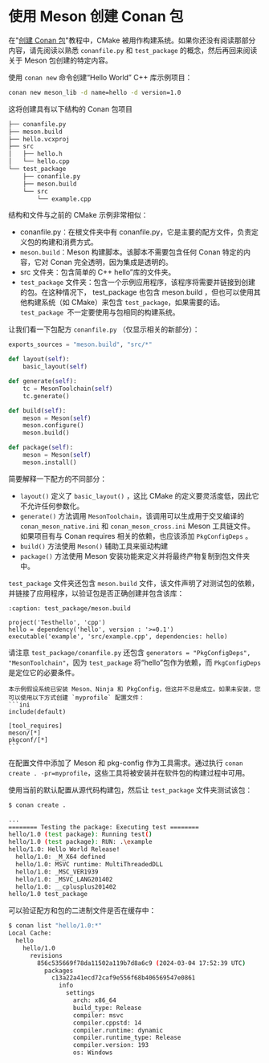 # 使用 Meson 创建 Conan 包

在"[创建 Conan 包](https://docs.conan.io/2/tutorial/creating_packages/create_your_first_package.html#creating-packages-create-your-first-conan-package)"教程中，CMake 被用作构建系统。如果你还没有阅读那部分内容，请先阅读以熟悉 `conanfile.py` 和 `test_package` 的概念，然后再回来阅读关于 Meson 包创建的特定内容。

使用 `conan new` 命令创建“Hello World” C++ 库示例项目：

```bash
conan new meson_lib -d name=hello -d version=1.0
```

这将创建具有以下结构的 Conan 包项目
```bash
├── conanfile.py
├── meson.build
├── hello.vcxproj
├── src
│   ├── hello.h
│   └── hello.cpp
└── test_package
    ├── conanfile.py
    ├── meson.build
    └── src
        └── example.cpp
```

结构和文件与之前的 CMake 示例非常相似：
- conanfile.py：在根文件夹中有 conanfile.py，它是主要的配方文件，负责定义包的构建和消费方式。
- `meson.build`：Meson 构建脚本。该脚本不需要包含任何 Conan 特定的内容，它对 Conan 完全透明，因为集成是透明的。
- src 文件夹：包含简单的 C++ hello”库的文件夹。
- `test_package` 文件夹：包含一个示例应用程序，该程序将需要并链接到创建的包。在这种情况下， test_package 也包含 meson.build ，但也可以使用其他构建系统（如 CMake）来包含 `test_package`，如果需要的话。`test_package `不一定要使用与包相同的构建系统。

让我们看一下包配方 `conanfile.py` （仅显示相关的新部分）：

```python
exports_sources = "meson.build", "src/*"

def layout(self):
    basic_layout(self)

def generate(self):
    tc = MesonToolchain(self)
    tc.generate()

def build(self):
    meson = Meson(self)
    meson.configure()
    meson.build()

def package(self):
    meson = Meson(self)
    meson.install()
```

简要解释一下配方的不同部分：
- `layout()` 定义了 `basic_layout()` ，这比 CMake 的定义要灵活度低，因此它不允许任何参数化。
- `generate()` 方法调用 `MesonToolchain`，该调用可以生成用于交叉编译的 `conan_meson_native.ini` 和 `conan_meson_cross.ini` Meson 工具链文件。如果项目有与 Conan requires 相关的依赖，也应该添加 `PkgConfigDeps` 。
- `build()` 方法使用 `Meson()` 辅助工具来驱动构建
- `package()` 方法使用 Meson 安装功能来定义并将最终产物复制到包文件夹中。

`test_package` 文件夹还包含 `meson.build` 文件，该文件声明了对测试包的依赖，并链接了应用程序，以验证包是否正确创建并包含该库：

```{code-block} meson
:caption: test_package/meson.build

project('Testhello', 'cpp')
hello = dependency('hello', version : '>=0.1')
executable('example', 'src/example.cpp', dependencies: hello)
```

请注意 `test_package/conanfile.py` 还包含 `generators = "PkgConfigDeps", "MesonToolchain"`，因为 `test_package` 将“hello”包作为依赖，而 `PkgConfigDeps` 是定位它的必要条件。

````{note}
本示例假设系统已安装 Meson、Ninja 和 PkgConfig，但这并不总是成立。如果未安装，您可以使用以下方式创建 `myprofile` 配置文件：
```ini
include(default)

[tool_requires]
meson/[*]
pkgconf/[*]
```
````

在配置文件中添加了 Meson 和 pkg-config 作为工具需求。通过执行 `conan create . -pr=myprofile`，这些工具将被安装并在软件包的构建过程中可用。

使用当前的默认配置从源代码构建包，然后让 `test_package` 文件夹测试该包：

```bash
$ conan create .

...
======== Testing the package: Executing test ========
hello/1.0 (test package): Running test()
hello/1.0 (test package): RUN: .\example
hello/1.0: Hello World Release!
  hello/1.0: _M_X64 defined
  hello/1.0: MSVC runtime: MultiThreadedDLL
  hello/1.0: _MSC_VER1939
  hello/1.0: _MSVC_LANG201402
  hello/1.0: __cplusplus201402
hello/1.0 test_package
```

可以验证配方和包的二进制文件是否在缓存中：

```bash
$ conan list "hello/1.0:*"
Local Cache:
  hello
    hello/1.0
      revisions
        856c535669f78da11502a119b7d8a6c9 (2024-03-04 17:52:39 UTC)
          packages
            c13a22a41ecd72caf9e556f68b406569547e0861
              info
                settings
                  arch: x86_64
                  build_type: Release
                  compiler: msvc
                  compiler.cppstd: 14
                  compiler.runtime: dynamic
                  compiler.runtime_type: Release
                  compiler.version: 193
                  os: Windows
```
